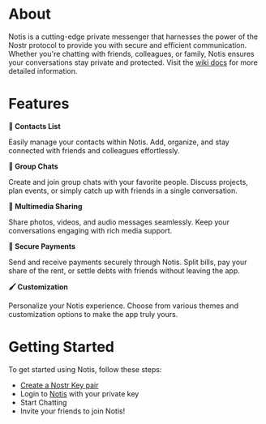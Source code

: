 # About

Notis is a cutting-edge private messenger that harnesses the power of the Nostr protocol to provide you with secure and efficient communication. Whether you're chatting with friends, colleagues, or family, Notis ensures your conversations stay private and protected. Visit the [wiki docs](https://github.com/davisssamuel/notis/wiki) for more detailed information.

# Features

**📱 Contacts List**

Easily manage your contacts within Notis. Add, organize, and stay connected with friends and colleagues effortlessly.

**💬 Group Chats**

Create and join group chats with your favorite people. Discuss projects, plan events, or simply catch up with friends in a single conversation.

**📂 Multimedia Sharing**

Share photos, videos, and audio messages seamlessly. Keep your conversations engaging with rich media support.

**💸 Secure Payments**

Send and receive payments securely through Notis. Split bills, pay your share of the rent, or settle debts with friends without leaving the app.

**🖌️ Customization**

Personalize your Notis experience. Choose from various themes and customization options to make the app truly yours.

# Getting Started

To get started using Notis, follow these steps:

- [Create a Nostr Key pair](https://github.com/davisssamuel/notis/wiki#getting-started)
- Login to [Notis](http://163.11.236.128) with your private key
- Start Chatting
- Invite your friends to join Notis!
